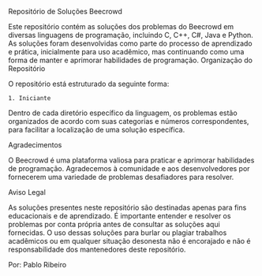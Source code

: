 Repositório de Soluções Beecrowd

Este repositório contém as soluções dos problemas do Beecrowd em diversas linguagens de programação, incluindo C, C++, C#, Java e Python. As soluções foram desenvolvidas como parte do processo de aprendizado e prática, inicialmente para uso acadêmico, mas continuando como uma forma de manter e aprimorar habilidades de programação.
Organização do Repositório

O repositório está estruturado da seguinte forma:

    1. Iniciante

Dentro de cada diretório específico da linguagem, os problemas estão organizados de acordo com suas categorias e números correspondentes, para facilitar a localização de uma solução específica.


Agradecimentos

O Beecrowd é uma plataforma valiosa para praticar e aprimorar habilidades de programação. Agradecemos à comunidade e aos desenvolvedores por fornecerem uma variedade de problemas desafiadores para resolver.

Aviso Legal

As soluções presentes neste repositório são destinadas apenas para fins educacionais e de aprendizado. É importante entender e resolver os problemas por conta própria antes de consultar as soluções aqui fornecidas. O uso dessas soluções para burlar ou plagiar trabalhos acadêmicos ou em qualquer situação desonesta não é encorajado e não é responsabilidade dos mantenedores deste repositório.

Por: Pablo Ribeiro
